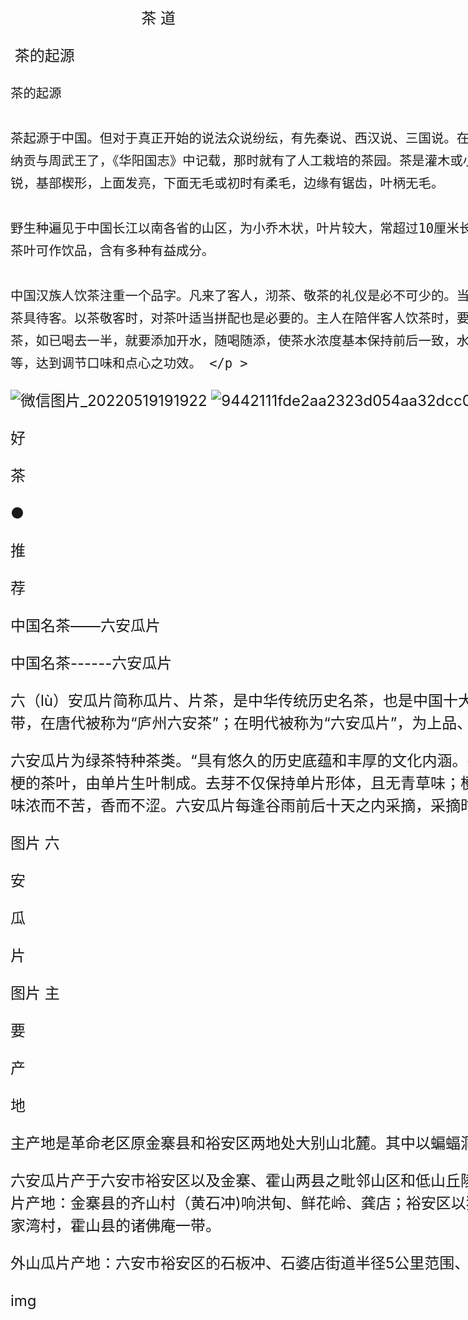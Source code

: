 <!DOCTYPE html PUBLIC "-//W3C//DTD XHTML 1.0 Transitional//EN" "http://www.w3.org/TR/xhtml1/DTD/xhtml1-transitional.dtd">
<html xmlns="http://www.w3.org/1999/xhtml">
<head>
<meta http-equiv="Content-Type" content="text/html; charset=utf-8" />
<title>IAA介绍</title>
<style type="text/css">
 #cont { width:1200px; margin:0 auto;font-size:24px; line-height:1.5em;}
</style>
</head>

<body>
<div id="cont">
  <p> &nbsp; &nbsp; &nbsp; &nbsp; &nbsp; &nbsp; &nbsp; &nbsp; &nbsp; &nbsp; &nbsp; &nbsp; &nbsp; &nbsp; &nbsp; &nbsp;茶 道 </p >
  <p> &nbsp;茶的起源
    
    
    
    茶的起源
    
    茶起源于中国。但对于真正开始的说法众说纷纭，有先秦说、西汉说、三国说。在周朝武王伐纣时，巴国就已经以茶与其它珍贵产品纳贡与周武王了，《华阳国志》中记载，那时就有了人工栽培的茶园。茶是灌木或小乔木，嫩枝无毛，长圆形或椭圆形，先端钝或尖锐，基部楔形，上面发亮，下面无毛或初时有柔毛，边缘有锯齿，叶柄无毛。
    
    野生种遍见于中国长江以南各省的山区，为小乔木状，叶片较大，常超过10厘米长，长期以来，经广泛栽培，毛被及叶型变化很大。茶叶可作饮品，含有多种有益成分。
    
    中国汉族人饮茶注重一个品字。凡来了客人，沏茶、敬茶的礼仪是必不可少的。当有客来访，可征求意见，选用最合来客口味和最佳茶具待客。以茶敬客时，对茶叶适当拼配也是必要的。主人在陪伴客人饮茶时，要注意客人杯、壶中的茶水残留量，一般用茶杯泡茶，如已喝去一半，就要添加开水，随喝随添，使茶水浓度基本保持前后一致，水温适宜。在饮茶时也可适当佐以茶食、糖果、菜肴等，达到调节口味和点心之功效。 </p >
 ![微信图片_20220519191922](https://user-images.githubusercontent.com/105860410/169435415-7b7b9bf1-4c6a-4f59-8013-3267ee103016.jpg)
![9442111fde2aa2323d054aa32dcc0998](https://user-images.githubusercontent.com/105860410/169435417-f49ca131-da92-4059-a166-f55ffa8049dc.jpg)

<p>好
  
  茶
  
  ●
  
  推
  
  荐
  
  中国名茶——六安瓜片
  
  中国名茶------六安瓜片
  
  六（lù）安瓜片简称瓜片、片茶，是中华传统历史名茶，也是中国十大名茶之一，其产自安徽省六安市大别山一带，在唐代被称为“庐州六安茶”；在明代被称为“六安瓜片”，为上品、极品茶；清为朝廷贡茶。
  
  六安瓜片为绿茶特种茶类。“具有悠久的历史底蕴和丰厚的文化内涵。在世界所有茶叶中，六安瓜片是唯一无芽无梗的茶叶，由单片生叶制成。去芽不仅保持单片形体，且无青草味；梗在制作过程中已木质化，剔除后，可确保茶味浓而不苦，香而不涩。六安瓜片每逢谷雨前后十天之内采摘，采摘时取二、三叶，求“壮”不求“嫩”。
  
  
  
  图片
  六
  
  安
  
  瓜
  
  片
  
  图片
  主
  
  要
  
  产
  
  地
  
  
  
  主产地是革命老区原金寨县和裕安区两地处大别山北麓。其中以蝙蝠洞茶场产的瓜片最为正宗。
  
  六安瓜片产于六安市裕安区以及金寨、霍山两县之毗邻山区和低山丘陵，分内山瓜片和外山瓜片两个产区：内山瓜片产地：金寨县的齐山村（黄石冲)响洪甸、鲜花岭、龚店；裕安区以独山；双峰、龙门冲、石婆店镇三岔村、沙家湾村，霍山县的诸佛庵一带。
  
  外山瓜片产地：六安市裕安区的石板冲、石婆店街道半径5公里范围、狮子岗、骆家庵一带。</p >
<p>img</p >
</div>
</body>
</html>
